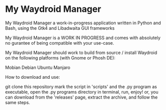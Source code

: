 # My Waydroid Manager    

My Waydroid Manager a work-in-progress application written in Python and Bash, using the Gtk4 and Libadwaita GUI frameworks

My Waydroid Manager is a WORK IN PROGRESS and comes with absolutely no gurantee of being compatible with your use-case.

My Waydroid Manager should work to build from source / install Waydroid on the following platforms (with Gnome or Phosh DE):

Mobian 
Debian
Ubuntu
Manjaro

How to download and use:

git clone this repository
mark the script in 'scripts' and the .py program as executable, open the .py programs directory in terminal, run, enjoy!
or, you can download from the 'releases' page, extract the archive, and follow the same steps.

